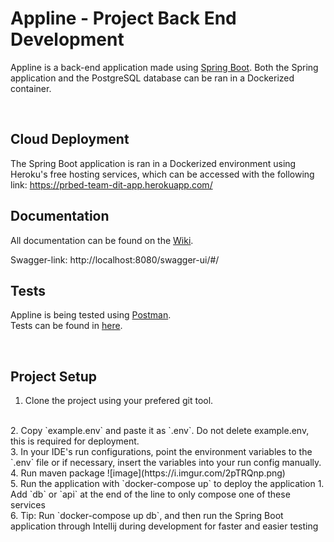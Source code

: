 # Appline - Project Back End Development

Appline is a back-end application made using [Spring Boot](https://spring.io/). Both the Spring application and the PostgreSQL database can be ran in a Dockerized container.

<br>

## Cloud Deployment
The Spring Boot application is ran in a Dockerized environment using Heroku's free hosting services, which can be accessed with the following link:
https://prbed-team-dit-app.herokuapp.com/

## Documentation

All documentation can be found on the [Wiki](https://github.com/huict/prbed-2122-v2c-teamdit/wiki).

Swagger-link: http://localhost:8080/swagger-ui/#/

## Tests

Appline is being tested using [Postman](https://www.postman.com/).  
Tests can be found in [here](../development/postman).

<br>

## Project Setup
1. Clone the project using your prefered git tool.  
<br>
2. Copy `example.env` and paste it as `.env`. Do not delete example.env, this is required for deployment.  
<br>
3. In your IDE's run configurations, point the environment variables to the `.env` file or if necessary, insert the variables into your run config manually.  
<br>
4. Run maven package  
![image](https://i.imgur.com/2pTRQnp.png)  
<br>
5. Run the application with `docker-compose up` to deploy the application
   1. Add `db` or `api` at the end of the line to only compose one of these services  
<br>
6. Tip: Run `docker-compose up db`, and then run the Spring Boot application through Intellij during development for faster and easier testing